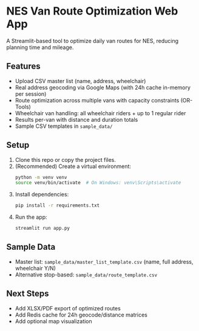 # NES Van Route Optimization Web App

A Streamlit-based tool to optimize daily van routes for NES, reducing planning time and mileage.

## Features
- Upload CSV master list (name, address, wheelchair)
- Real address geocoding via Google Maps (with 24h cache in-memory per session)
- Route optimization across multiple vans with capacity constraints (OR-Tools)
- Wheelchair van handling: all wheelchair riders + up to 1 regular rider
- Results per-van with distance and duration totals
- Sample CSV templates in `sample_data/`

## Setup

1. Clone this repo or copy the project files.
2. (Recommended) Create a virtual environment:
   ```bash
   python -m venv venv
   source venv/bin/activate  # On Windows: venv\Scripts\activate
   ```
3. Install dependencies:
   ```bash
   pip install -r requirements.txt
   ```
4. Run the app:
   ```bash
   streamlit run app.py
   ```

## Sample Data
- Master list: `sample_data/master_list_template.csv` (name, full address, wheelchair Y/N)
- Alternative stop-based: `sample_data/route_template.csv`

## Next Steps
- Add XLSX/PDF export of optimized routes
- Add Redis cache for 24h geocode/distance matrices
- Add optional map visualization